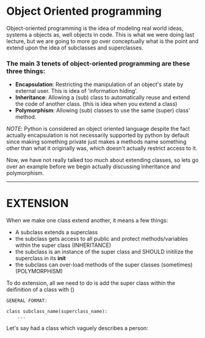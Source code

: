 # Object Oriented programming

Object-oriented programming is the idea of modeling real world ideas, systems a objects as, well
objects in code. This is what we were doing last lecture, but
we are going to more go over conceptually what is the point and extend upon the idea of subclasses
and superclasses.

### The main 3 tenets of object-oriented programming are these three things:

- **Encapsulation**: Restricting the manipulation of an object's state by external user. This is idea of 'information hiding'.
- **Inheritance**: Allowing a (sub) class to automatically reuse and extend the code of another class. (this is idea when you extend a class)
- **Polymorphism**: Allowing (sub) classes to use the same (super) class' method.

*NOTE*: Python is considered an object oriented language despite the fact actually encapsulation
is not necessarily supported by python by default since making something private just makes a
methods name something other than what it originally was, which doesn't actually restrict access to it.

Now, we have not really talked too much about extending classes, so lets go over an example
before we begin actually discussing inheritance and polymorphism.

-----

# EXTENSION

When we make one class extend another, it means a few things:
- A subclass extends a superclass
- the subclass gets access to all public and protect methods/variables within the super class (INHERITANCE)
- the subclass is an instance of the super class and SHOULD initilize the superclass in its __init__
- the subclass can over-load methods of the super classes (sometimes) (POLYMORPHISM)

To do extension, all we need to do is add the super class within the deifinition of a class with ()

```
GENERAL FORMAT:

class subclass_name(superclass_name):
    ...

```


Let's say had a class which vaguely describes a person:

```python



```
